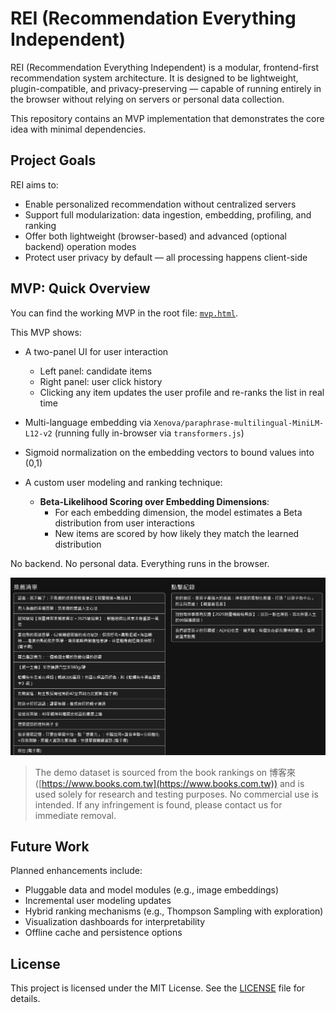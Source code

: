 # REI (Recommendation Everything Independent)

REI (Recommendation Everything Independent) is a modular, frontend-first recommendation system architecture. It is designed to be lightweight, plugin-compatible, and privacy-preserving — capable of running entirely in the browser without relying on servers or personal data collection.

This repository contains an MVP implementation that demonstrates the core idea with minimal dependencies.

## Project Goals

REI aims to:

- Enable personalized recommendation without centralized servers
- Support full modularization: data ingestion, embedding, profiling, and ranking
- Offer both lightweight (browser-based) and advanced (optional backend) operation modes
- Protect user privacy by default — all processing happens client-side

## MVP: Quick Overview

You can find the working MVP in the root file: [`mvp.html`](https://github.com/avengerandy/REI/blob/master/mvp.html).

This MVP shows:

- A two-panel UI for user interaction
  - Left panel: candidate items
  - Right panel: user click history
  - Clicking any item updates the user profile and re-ranks the list in real time

- Multi-language embedding via `Xenova/paraphrase-multilingual-MiniLM-L12-v2` (running fully in-browser via `transformers.js`)
- Sigmoid normalization on the embedding vectors to bound values into (0,1)
- A custom user modeling and ranking technique:
  - **Beta-Likelihood Scoring over Embedding Dimensions**:
    - For each embedding dimension, the model estimates a Beta distribution from user interactions
    - New items are scored by how likely they match the learned distribution

No backend. No personal data. Everything runs in the browser.

![mvp_demo.png](https://raw.githubusercontent.com/avengerandy/REI/master/mvp_demo.png)

> The demo dataset is sourced from the book rankings on 博客來 ([https://www.books.com.tw](https://www.books.com.tw)) and is used solely for research and testing purposes. No commercial use is intended. If any infringement is found, please contact us for immediate removal.

## Future Work

Planned enhancements include:

- Pluggable data and model modules (e.g., image embeddings)
- Incremental user modeling updates
- Hybrid ranking mechanisms (e.g., Thompson Sampling with exploration)
- Visualization dashboards for interpretability
- Offline cache and persistence options

## License

This project is licensed under the MIT License. See the [LICENSE](https://github.com/avengerandy/REI/blob/master/LICENSE) file for details.

